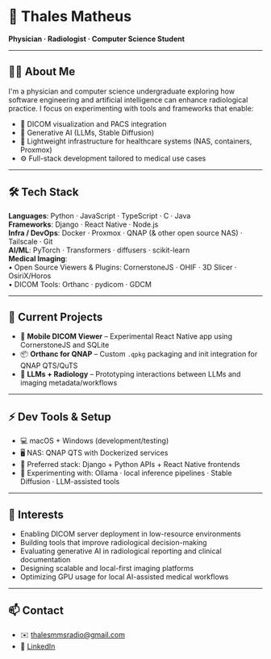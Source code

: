 # 🧠 Thales Matheus

**Physician · Radiologist · Computer Science Student**

---

## 👨‍⚕️ About Me

I'm a physician and computer science undergraduate exploring how software engineering and artificial intelligence can enhance radiological practice. I focus on experimenting with tools and frameworks that enable:

- 🩻 DICOM visualization and PACS integration
- 🤖 Generative AI (LLMs, Stable Diffusion)
- 🧱 Lightweight infrastructure for healthcare systems (NAS, containers, Proxmox)
- ⚙️ Full-stack development tailored to medical use cases

---

## 🛠️ Tech Stack

**Languages**: Python · JavaScript · TypeScript · C · Java  
**Frameworks**: Django · React Native · Node.js  
**Infra / DevOps**: Docker · Proxmox · QNAP (& other open source NAS) · Tailscale · Git  
**AI/ML**: PyTorch · Transformers · diffusers · scikit-learn  
**Medical Imaging**:  
• Open Source Viewers & Plugins: CornerstoneJS · OHIF · 3D Slicer · OsiriX/Horos  
• DICOM Tools: Orthanc · pydicom · GDCM

---

## 🔭 Current Projects

- 📱 **Mobile DICOM Viewer** – Experimental React Native app using CornerstoneJS and SQLite
- 📦 **Orthanc for QNAP** – Custom `.qpkg` packaging and init integration for QNAP QTS/QuTS
- 🤖 **LLMs + Radiology** – Prototyping interactions between LLMs and imaging metadata/workflows

---

## ⚡ Dev Tools & Setup

- 💻 macOS + Windows (development/testing)
- 🖥️ NAS: QNAP QTS with Dockerized services
- 🧩 Preferred stack: Django + Python APIs + React Native frontends
- 🧪 Experimenting with: Ollama · local inference pipelines · Stable Diffusion · LLM-assisted tools

---

## 🎯 Interests

- Enabling DICOM server deployment in low-resource environments
- Building tools that improve radiological decision-making
- Evaluating generative AI in radiological reporting and clinical documentation
- Designing scalable and local-first imaging platforms
- Optimizing GPU usage for local AI-assisted medical workflows

---

## 📫 Contact

- ✉️ thalesmmsradio@gmail.com  
- 🔗 [LinkedIn](https://www.linkedin.com/in/thales-matheus-m-santos-974314287/)
